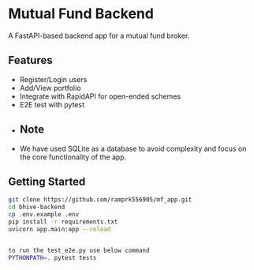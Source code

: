# Mutual Fund Backend

A FastAPI-based backend app for a mutual fund broker.

## Features

- Register/Login users
- Add/View portfolio
- Integrate with RapidAPI for open-ended schemes
- E2E test with pytest
- ## Note
- We have used SQLite as a database to avoid complexity and focus on the core functionality of the app.

## Getting Started

```bash
git clone https://github.com/ramprk556905/mf_app.git
cd bhive-backend
cp .env.example .env
pip install -r requirements.txt
uvicorn app.main:app --reload


to run the test_e2e.py use below command
PYTHONPATH=. pytest tests



